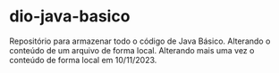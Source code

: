 # dio-java-basico
Repositório para armazenar todo o código de Java Básico.
Alterando o conteúdo de um arquivo de forma local.
Alterando mais uma vez o conteúdo de forma local em 10/11/2023.
